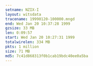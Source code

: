 ```yaml
---
setname: NZIX-I
layout: witsdata
tracename: 19990120-100000.mngd
end: Wed Jan 20 10:37:28 1999
gzsize: 33 MB
len: 0:09:57
start: Wed Jan 20 10:27:31 1999
totalwirelen: 334 MB
pkts: 1 million
size: 71 MB
md5: 7c41d868313f0b1cab19bdc40ee0a5ba
---
```

